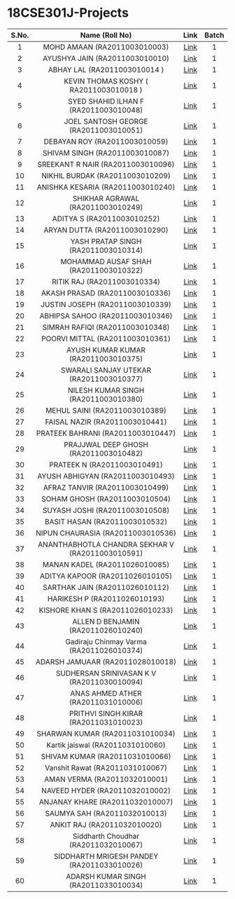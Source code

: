 # 18CSE301J-Projects
| S.No. | Name (Roll No) | Link | Batch |
| :---: | :---: | :---: |:---: |
| 1 | MOHD AMAAN (RA2011003010003) | [Link]() | 1 |
| 2 | AYUSHYA JAIN (RA2011003010010) | [Link]() | 1 |
| 3 | ABHAY LAL (RA2011003010014	) | [Link]() | 1 |
| 4 | KEVIN THOMAS KOSHY (	RA2011003010018	) | [Link]() | 1 |
| 5 | SYED SHAHID ILHAN F (RA2011003010048) | [Link]() | 1 |
| 6 |	JOEL SANTOSH GEORGE (RA2011003010051) | [Link]() | 1 |
| 7 |	DEBAYAN ROY (RA2011003010059)	 | [Link]() | 1 |
| 8 |	SHIVAM SINGH (RA2011003010087) | [Link]() | 1 |
| 9 |	SREEKANT R NAIR (RA2011003010096) | [Link]() | 1 |
| 10 |	NIKHIL BURDAK (RA2011003010209) | [Link]() | 1 |
| 11 |	ANISHKA KESARIA (RA2011003010240) | [Link]() | 1 |
| 12 |	SHIKHAR AGRAWAL (RA2011003010249) | [Link]() | 1 |
| 13 |	ADITYA S (RA2011003010252) |  [Link]() | 1 |
| 14 |	ARYAN DUTTA (RA2011003010290) |  [Link]() | 1 |
| 15 |  YASH PRATAP SINGH (RA2011003010314) |  [Link]() | 1 |
| 16 |	MOHAMMAD AUSAF SHAH (RA2011003010322) |  [Link]() | 1 |
| 17 |	RITIK RAJ (RA2011003010334) |  [Link]() | 1 |
| 18 |	AKASH PRASAD (RA2011003010336) |  [Link]() | 1 |
| 19 |	JUSTIN JOSEPH (RA2011003010339) | [Link]() | 1 |
| 20 |	ABHIPSA SAHOO (RA2011003010346) | [Link]() | 1 |
| 21 |	SIMRAH RAFIQI (RA2011003010348) | [Link]() | 1 |
| 22 |	POORVI MITTAL (RA2011003010361) | [Link]() | 1 |
| 23 |	AYUSH KUMAR KUMAR (RA2011003010375) | [Link]() | 1 |
| 24 |	SWARALI SANJAY UTEKAR (RA2011003010377) | [Link]() | 1 |
| 25 |	NILESH KUMAR SINGH (RA2011003010380) | [Link]() | 1 |
| 26 |	MEHUL SAINI (RA2011003010389) | [Link]() | 1 |
| 27 |	FAISAL NAZIR (RA2011003010441) | [Link]() | 1 |
| 28 |	PRATEEK BAHRANI (RA2011003010447) | [Link]() | 1 |
| 29 |	PRAJJWAL DEEP GHOSH (RA2011003010482) | [Link]() | 1 |
| 30 |	PRATEEK N (RA2011003010491) | [Link]() | 1 |
| 31 |	AYUSH ABHIGYAN (RA2011003010493) | [Link]() | 1 |
| 32 |	AFRAZ TANVIR (RA2011003010499) | [Link]() | 1 |
| 33 |	SOHAM GHOSH (RA2011003010504) | [Link]() | 1 |
| 34 |	SUYASH JOSHI (RA2011003010508) | [Link]() | 1 |
| 35 |	BASIT HASAN (RA2011003010532) | [Link]() | 1 |
| 36 |	NIPUN CHAURASIA (RA2011003010536) | [Link]() | 1 |
| 37 |	ANANTHABHOTLA CHANDRA SEKHAR V (RA2011003010591) | [Link]() | 1 |
| 38 |	MANAN KADEL (RA2011026010085) | [Link]() | 1 |
| 39 |	ADITYA KAPOOR (RA2011026010105) | [Link]() | 1 |
| 40 |	SARTHAK JAIN (RA2011026010112) | [Link]() | 1 |
| 41 |	HARIKESH P (RA2011026010193) | [Link]() | 1 |
| 42 |	KISHORE KHAN S (RA2011026010233) | [Link]() | 1 |
| 43 |	ALLEN D BENJAMIN (RA2011026010240) | [Link]() | 1 |
| 44 |	Gadiraju Chinmay Varma (RA2011026010374) | [Link]() | 1 |
| 45 |	ADARSH JAMUAAR (RA2011028010018) | [Link]() | 1 |
| 46 |	SUDHERSAN SRINIVASAN K V (RA2011030010094) | [Link]() | 1 |
| 47 |  ANAS AHMED ATHER (RA2011031010006) | [Link]() | 1 |
| 48 |	PRITHVI SINGH KIRAR (RA2011031010023) | [Link]() | 1 |
| 49 |	SHARWAN KUMAR (RA2011031010034) | [Link]() | 1 |
| 50 |  Kartik jaiswal (RA2011031010060) | [Link]() | 1 |
| 51 |	SHIVAM KUMAR (RA2011031010066) | [Link]() | 1 |
| 52 |	Vanshit Rawat (RA2011031010067) | [Link]() | 1 |
| 53 |	AMAN VERMA (RA2011032010001) | [Link]() | 1 |
| 54 |	NAVEED HYDER (RA2011032010002) | [Link]() | 1 |
| 55 |	ANJANAY KHARE (RA2011032010007) | [Link]() | 1 |
| 56 |	SAUMYA SAH (RA2011032010013) | [Link]() | 1 |
| 57 |	ANKIT RAJ (RA2011032010020)	 | [Link]() | 1 |
| 58 |	Siddharth Choudhar (RA2011032010067)	 | [Link]() | 1 |
| 59 |	SIDDHARTH MRIGESH PANDEY (RA2011033010026) | [Link]() | 1 |
| 60 |	ADARSH KUMAR SINGH (RA2011033010034) | [Link]() | 1 | 

